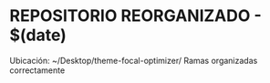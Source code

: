 # REPOSITORIO REORGANIZADO - $(date)

Ubicación: ~/Desktop/theme-focal-optimizer/
Ramas organizadas correctamente
